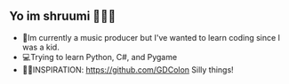 Yo im shruumi 🍄🍄🍄
----------------------
- 🎵Im currently a music producer but I've wanted to learn coding since I was a kid.
- 💻Trying to learn Python, C#, and Pygame
- 🧑‍💻INSPIRATION: https://github.com/GDColon Silly things!
